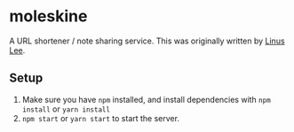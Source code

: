 # moleskine

A URL shortener / note sharing service. This was originally written by [Linus Lee](https://linus.zone).

## Setup

1. Make sure you have `npm` installed, and install dependencies with `npm install` or `yarn install`
2. `npm start` or `yarn start` to start the server.
